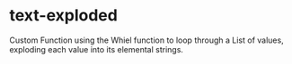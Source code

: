 # text-exploded
Custom Function using the Whiel function to loop through a List of values, exploding each value into its elemental strings.
